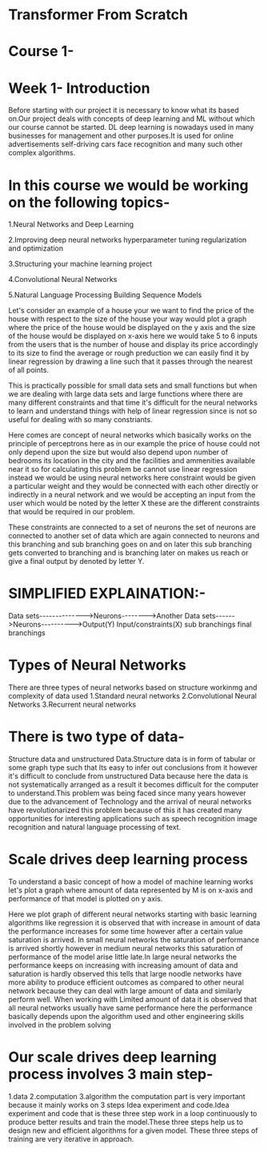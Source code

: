 # Transformer From Scratch 


# Course 1-
# Week 1- Introduction

Before starting with our project it is necessary to know what its based on.Our project deals with concepts of deep learning and ML without which our course cannot be started.
DL deep learning is nowadays used in many businesses for management and other purposes.It is used for online advertisements self-driving cars face recognition and many such other complex algorithms.


# In this course we would be working on the following topics-

1.Neural Networks and Deep Learning 

2.Improving deep neural networks hyperparameter tuning regularization and optimization 

3.Structuring your machine learning project 

4.Convolutional Neural Networks 

5.Natural Language Processing Building Sequence Models

Let's consider an example of a house your we want to find the price of the house with respect to the size of the house your way would plot a graph where the price of the house would be displayed on the y axis and the size of the house would be displayed on x-axis here we would take 5 to 6 inputs from the users that is the number of house and display its price accordingly to its size to find the average or rough preduction we can easily find it by linear regression by drawing a line such that it passes through the nearest of all points.

This is practically possible for small data sets and small functions but when we are dealing with large data sets and large functions where there are many different constraints and that time it's difficult for the neural networks to learn and understand things with help of linear regression since is not so useful for dealing with so many constriants.

Here comes are concept of neural networks which basically works on the principle of perceptrons here as in our example the price of house could not only depend upon the size but would also depend upon number of bedrooms its location in the city and the facilities and ammenities available near it so for calculating this problem be cannot use linear regression instead we would be using neural networks here constraint would be given a particular weight and they would be connected with each other directly or indirectly in a neural network and we would be accepting an input from the user which would be noted by the letter X these are the different constraints that would be required in our problem.

These constraints are connected to a set of neurons the set of neurons are connected to another set of data which are again connected to neurons and this branching and sub branching goes on and on later this sub branching gets converted to branching and is branching later on makes us reach or give a final output by denoted by letter Y.

# SIMPLIFIED EXPLAINATION:-

Data sets-------------->Neurons-------->Another Data sets------>Neurons---------->Output(Y)
Input/constraints(X)    sub branchings                    final branchings      


# Types of Neural Networks

There are three types of neural networks based on structure workinmg and complexity of data used
1.Standard neural networks 
2.Convolutional Neural Networks
3.Recurrent neural networks

# There is two type of data-
 Structure data and unstructured Data.Structure data is in form of tabular or some graph type such that Its easy to infer out conclusions from it however it's difficult to conclude from unstructured Data because here the data is not systematically arranged as a result it becomes difficult for the computer to understand.This problem was being faced since many years however due to the advancement of Technology and the arrival of neural networks have revolutionarized this problem because of this it has created many opportunities for interesting applications such as speech recognition image recognition and natural language processing of text.


# Scale drives deep learning process 
To understand a basic concept of how a model of machine learning works let's plot a graph where amount of data represented by M is on x-axis and performance of that model is plotted on y axis.

Here we plot graph of different neural networks starting with basic learning algorithms like regression it is observed that with increase in amount of data the performance increases for some time however after a certain value saturation is arrived.
In small neural networks the saturation of performance is arrived shortly however in medium neural networks this saturation of performance of the model arise little late.In large neural networks the performance keeps on increasing with increasing amount of data and saturation is hardly observed this tells that large noodle networks have more ability to produce efficient outcomes as compared to other neural network because they can deal with large amount of data and similarly perform well.
When working with Limited amount of data it is observed that all neural networks usually have same performance here the performance basically depends upon the algorithm used and other engineering skills involved in the problem solving


# Our scale drives deep learning process involves 3 main step-
1.data 
2.computation 
3.algorithm 
the computation part is very important because it mainly works on 3 steps Idea experiment and code.Idea experiment and code that is these three step work in a loop continuously to produce better results and train the model.These three steps help us to design new and efficient algorithms for a given model.
These three steps of training are very iterative in approach.




